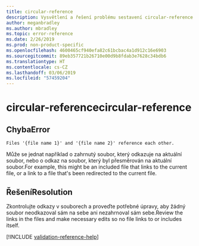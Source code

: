 ```yaml
---
title: circular-reference
description: Vysvětlení a řešení problému sestavení circular-reference na webu Docs
author: meganbradley
ms.author: mbradley
ms.topic: error-reference
ms.date: 2/26/2019
ms.prod: non-product-specific
ms.openlocfilehash: 4600465cf940efa82c61bcbac4a1d912c16e6903
ms.sourcegitcommit: 89eb357721b26710e00d9b8fdab3e7628c34bdb6
ms.translationtype: HT
ms.contentlocale: cs-CZ
ms.lasthandoff: 03/06/2019
ms.locfileid: "57459204"
---
```

# <a name="circular-reference"></a><span data-ttu-id="5059c-103">circular-reference</span><span class="sxs-lookup"><span data-stu-id="5059c-103">circular-reference</span></span>

## <a name="error"></a><span data-ttu-id="5059c-104">Chyba</span><span class="sxs-lookup"><span data-stu-id="5059c-104">Error</span></span>

`Files '{file name 1}' and '{file name 2}' reference each other.`

<span data-ttu-id="5059c-105">Může se jednat například o zahrnutý soubor, který odkazuje na aktuální soubor, nebo o odkaz na soubor, který byl přesměrován na aktuální soubor.</span><span class="sxs-lookup"><span data-stu-id="5059c-105">For example, this might be an included file that links to the current file, or a link to a file that's been redirected to the current file.</span></span>

## <a name="resolution"></a><span data-ttu-id="5059c-106">Řešení</span><span class="sxs-lookup"><span data-stu-id="5059c-106">Resolution</span></span>

<span data-ttu-id="5059c-107">Zkontrolujte odkazy v souborech a proveďte potřebné úpravy, aby žádný soubor neodkazoval sám na sebe ani nezahrnoval sám sebe.</span><span class="sxs-lookup"><span data-stu-id="5059c-107">Review the links in the files and make necessary edits so no file links to or includes itself.</span></span>

<!--make sure to add this file to your includes folder and verify the path-->
[!INCLUDE [validation-reference-help](includes/validation-reference-help.md)]
